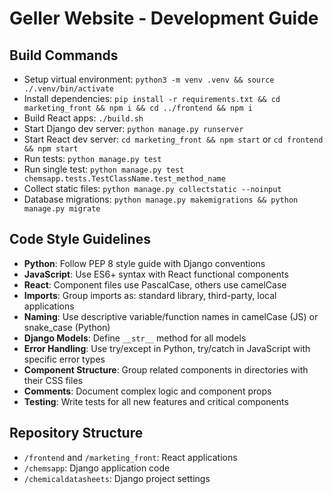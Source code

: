# Geller Website - Development Guide

## Build Commands
- Setup virtual environment: `python3 -m venv .venv && source ./.venv/bin/activate`
- Install dependencies: `pip install -r requirements.txt && cd marketing_front && npm i && cd ../frontend && npm i`
- Build React apps: `./build.sh`
- Start Django dev server: `python manage.py runserver`
- Start React dev server: `cd marketing_front && npm start` or `cd frontend && npm start`
- Run tests: `python manage.py test`
- Run single test: `python manage.py test chemsapp.tests.TestClassName.test_method_name`
- Collect static files: `python manage.py collectstatic --noinput`
- Database migrations: `python manage.py makemigrations && python manage.py migrate`

## Code Style Guidelines
- **Python**: Follow PEP 8 style guide with Django conventions
- **JavaScript**: Use ES6+ syntax with React functional components
- **React**: Component files use PascalCase, others use camelCase
- **Imports**: Group imports as: standard library, third-party, local applications
- **Naming**: Use descriptive variable/function names in camelCase (JS) or snake_case (Python)
- **Django Models**: Define `__str__` method for all models
- **Error Handling**: Use try/except in Python, try/catch in JavaScript with specific error types
- **Component Structure**: Group related components in directories with their CSS files
- **Comments**: Document complex logic and component props
- **Testing**: Write tests for all new features and critical components

## Repository Structure
- `/frontend` and `/marketing_front`: React applications
- `/chemsapp`: Django application code
- `/chemicaldatasheets`: Django project settings